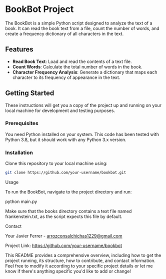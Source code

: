 # BookBot Project

The BookBot is a simple Python script designed to analyze the text of a book. It can read the book text from a file, count the number of words, and create a frequency dictionary of all characters in the text.

## Features

- **Read Book Text**: Load and read the contents of a text file.
- **Count Words**: Calculate the total number of words in the book.
- **Character Frequency Analysis**: Generate a dictionary that maps each character to its frequency of appearance in the text.

## Getting Started

These instructions will get you a copy of the project up and running on your local machine for development and testing purposes.

### Prerequisites

You need Python installed on your system. This code has been tested with Python 3.8, but it should work with any Python 3.x version.

### Installation

Clone this repository to your local machine using:

```bash
git clone https://github.com/your-username/bookbot.git
```

Usage

To run the BookBot, navigate to the project directory and run:

python main.py

Make sure that the books directory contains a text file named frankenstein.txt, as the script expects this file by default.

Contact

Your Javier Ferrer - arrozconsalchichas1229@gmail.com

Project Link: https://github.com/your-username/bookbot


This README provides a comprehensive overview, including how to get the project running, its structure, how to contribute, and contact information. Feel free to modify it according to your specific project details or let me know if there's anything specific you'd like to add or change!

